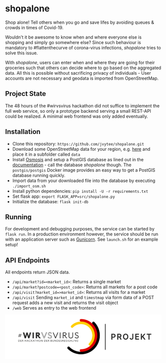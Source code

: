 # shopalone
Shop alone! Tell others when you go and save lifes by avoiding queues &amp; crowds in times of Covid-19.

Wouldn't it be awesome to know when and where everyone else is shopping and simply go somewhere else?
Since such behaviour is mandatory to #flattenthecurve of corona-virus infections, *shopalone* tries to solve this issue.

With *shopalone*, users can enter when and where they are going for their groceries such that others can decide where to go based on the aggregated data.
All this is possible without sacrificing privacy of individuals - User accounts are not necessary and geodata is imported from OpenStreetMap.

## Project State
The 48 hours of the #wirvsvirus hackathon did not suffice to implement the full web service, so only a prototype backend serving a small REST-API could be realized.
A minimal web frontend was only added eventually.

## Installation
- Clone this repository: `https://github.com/jvytee/shopalone.git`
- Download some OpenStreetMap data for your region, e.g. [here](https://download.geofabrik.de/) and place it in a subfolder called `data`
- Install [Osmosis](https://github.com/openstreetmap/osmosis) and setup a PostGIS database as lined out in the [documentation](https://wiki.openstreetmap.org/wiki/Osmosis/PostGIS_Setup) - call the database *shopalone* though. The `postgis/postgis` Docker image provides an easy way to get a PostGIS database running quickly.
- Import data from your downloaded file into the database by executing `./import_osm.sh`
- Install python dependencies: `pip install -U -r requirements.txt`
- Set flask app: `export FLASK_APP=src/shopalone.py`
- Initialize the database: `flask init-db`

## Running
For development and debugging purposes, the service can be started by `flask run`.
In a production environment however, the service should be run with an application server such as [Gunicorn](https://gunicorn.org/).
See `launch.sh` for an example setup!

## API Endpoints
All endpoints return JSON data.
- `/api/market?id=<market_id>`: Returns a single market
- `/api/market?postcode=<post_code>`: Returns all markets for a post code
- `/api/visit?market_id=>market_id>`: Returns all visits for a market
- `/api/visit` Sending `market_id` and `timestmap` via form data of a POST request adds a new visit and returns the visit object
- `/web` Serves as entry to the web frontend

![](Logo_Projekt_01.png)

